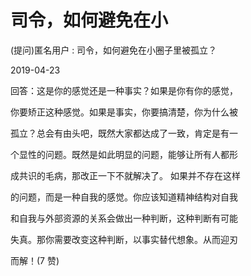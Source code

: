 # 司令，如何避免在小

(提问)匿名用户 : 司令，如何避免在小圈子里被孤立？

2019-04-23

回答：这是你的感觉还是一种事实？如果是你有你的感觉，

你要矫正这种感觉。如果是事实，你要搞清楚，你为什么被

孤立？总会有由头吧，既然大家都达成了一致，肯定是有一

个显性的问题。既然是如此明显的问题，能够让所有人都形

成共识的毛病，那改正一下不就解决了。 如果并不存在这样

的问题，而是一种自我的感觉。你应该知道精神结构对自我

和自我与外部资源的关系会做出一种判断，这种判断有可能

失真。那你需要改变这种判断，以事实替代想象。从而迎刃

而解！(7 赞)